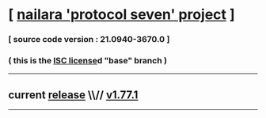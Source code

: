 
# [ [nailara 'protocol seven' project](http://nailara.network/) ]

### [ source code version : 21.0940-3670.0 ]

### ( this is the [ISC license](license)d "base" branch )
---
## current [release](https://github.com/taekiten/nailara/releases) \\\\// [v1.77.1](https://github.com/taekiten/nailara/releases/tag/v1.77.1)
---
